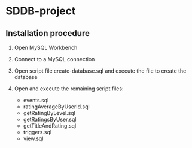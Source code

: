 # SDDB-project

## Installation procedure

1. Open MySQL Workbench

2. Connect to a MySQL connection

3. Open script file create-database.sql and execute the file to create the database

4. Open and execute the remaining script files:
   - events.sql
   - ratingAverageByUserId.sql
   - getRatingByLevel.sql
   - getRatingsByUser.sql
   - getTitleAndRating.sql
   - triggers.sql 
   - view.sql
